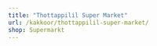 ```yaml
---
title: "Thottappilil Super Market"
url: /kakkoor/thottappilil-super-market/
shop: Supermarkt
---
```

